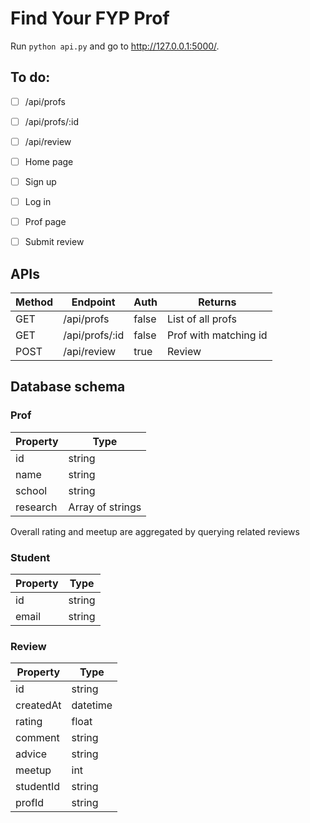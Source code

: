 # Find Your FYP Prof

Run `python api.py` and go to http://127.0.0.1:5000/.

## To do:
- [ ] /api/profs    
- [ ] /api/profs/:id
- [ ] /api/review
- [ ] Home page
- [ ] Sign up
- [ ] Log in
- [ ] Prof page
- [ ] Submit review


## APIs

| Method | Endpoint           | Auth  | Returns                 |
|--------|--------------------|-------|-------------------------|
| GET    | /api/profs         | false | List of all profs       |
| GET    | /api/profs/:id     | false | Prof with matching id   |
| POST   | /api/review        | true  | Review                  |

## Database schema

### Prof

| Property | Type             |
|----------|------------------|
| id       | string           |
| name     | string           |
| school   | string           |
| research | Array of strings |

Overall rating and meetup are aggregated by querying related reviews

### Student

| Property | Type             |
|----------|------------------|
| id       | string           |
| email    | string           |

### Review

| Property  | Type             |
|-----------|------------------|
| id        | string           |
| createdAt | datetime         |
| rating    | float            |
| comment   | string           |
| advice    | string           |
| meetup    | int              |
| studentId | string           |
| profId    | string           |

